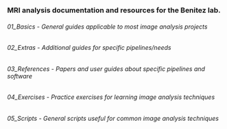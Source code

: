 ### MRI analysis documentation and resources for the Benitez lab.

###### 01_Basics - General guides applicable to most image analysis projects
###### 02_Extras - Additional guides for specific pipelines/needs
###### 03_References - Papers and user guides about specific pipelines and software 
###### 04_Exercises - Practice exercises for learning image analysis techniques
###### 05_Scripts - General scripts useful for common image analysis techniques

